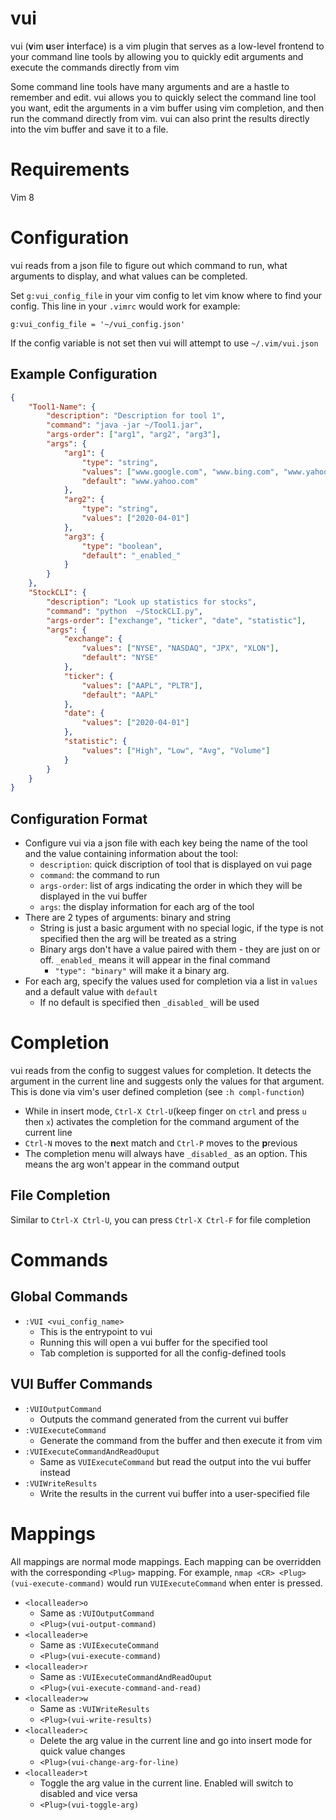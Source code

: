 # vui
vui (**v**im **u**ser **i**nterface) is a vim plugin that serves as a low-level frontend to your command line tools by allowing you to quickly edit arguments and execute the commands directly from vim

Some command line tools have many arguments and are a hastle to remember and edit. vui allows you to quickly select the command line tool you want, edit the arguments in a vim buffer using vim completion, and then run the command directly from vim. vui can also print the results directly into the vim buffer and save it to a file.

# Requirements
Vim 8

# Configuration
vui reads from a json file to figure out which command to run, what arguments to display, and what values can be completed.

Set `g:vui_config_file` in your vim config to let vim know where to find your config. This line in your `.vimrc` would work for example:
``` vim-script
g:vui_config_file = '~/vui_config.json'
```

If the config variable is not set then vui will attempt to use `~/.vim/vui.json`
## Example Configuration
``` json
{
    "Tool1-Name": {
        "description": "Description for tool 1",
        "command": "java -jar ~/Tool1.jar",
        "args-order": ["arg1", "arg2", "arg3"],
        "args": {
            "arg1": {
                "type": "string",
                "values": ["www.google.com", "www.bing.com", "www.yahoo.com"],
                "default": "www.yahoo.com"
            },
            "arg2": {
                "type": "string",
                "values": ["2020-04-01"]
            },
            "arg3": {
                "type": "boolean",
                "default": "_enabled_"
            }
        }
    },
    "StockCLI": {
        "description": "Look up statistics for stocks",
        "command": "python  ~/StockCLI.py",
        "args-order": ["exchange", "ticker", "date", "statistic"],
        "args": {
            "exchange": {
                "values": ["NYSE", "NASDAQ", "JPX", "XLON"],
                "default": "NYSE"
            },
            "ticker": {
                "values": ["AAPL", "PLTR"],
                "default": "AAPL"
            },
            "date": {
                "values": ["2020-04-01"]
            },
            "statistic": {
                "values": ["High", "Low", "Avg", "Volume"]
            }
        }
    }
}
```
## Configuration Format
- Configure vui via a json file with each key being the name of the tool and the value containing information about the tool:
    - `description`: quick discription of tool that is displayed on vui page
    - `command`: the command to run
    - `args-order`: list of args indicating the order in which they will be displayed in the vui buffer
    - `args`: the display information for each arg of the tool
- There are 2 types of arguments: binary and string
    - String is just a basic argument with no special logic, if the type is not specified then the arg will be treated as a string
    - Binary args don't have a value paired with them - they are just on or off. `_enabled_` means it will appear in the final command
        - `"type": "binary"` will make it a binary arg.
- For each arg, specify the values used for completion via a list in `values` and a default value with `default`
    - If no default is specified then `_disabled_` will be used

# Completion
vui reads from the config to suggest values for completion. It detects the argument in the current line and suggests only the values for that argument. This is done via vim's user defined completion (see `:h compl-function`)
- While in insert mode, `Ctrl-X Ctrl-U`(keep finger on `ctrl` and press `u` then `x`) activates the completion for the command argument of the current line
- `Ctrl-N` moves to the **n**ext match and `Ctrl-P` moves to the **p**revious
- The completion menu will always have `_disabled_` as an option. This means the arg won't appear in the command output
## File Completion
Similar to `Ctrl-X Ctrl-U`, you can press `Ctrl-X Ctrl-F` for file completion

# Commands
## Global Commands
- `:VUI <vui_config_name>`
    - This is the entrypoint to vui
    - Running this will open a vui buffer for the specified tool
    - Tab completion is supported for all the config-defined tools
## VUI Buffer Commands
- `:VUIOutputCommand`
    - Outputs the command generated from the current vui buffer
- `:VUIExecuteCommand`
    - Generate the command from the buffer and then execute it from vim
- `:VUIExecuteCommandAndReadOuput`
    - Same as `VUIExecuteCommand` but read the output into the vui buffer instead
- `:VUIWriteResults`
    - Write the results in the current vui buffer into a user-specified file

# Mappings
All mappings are normal mode mappings. Each mapping can be overridden with the corresponding `<Plug>` mapping. For example, `nmap <CR> <Plug>(vui-execute-command)` would run `VUIExecuteCommand` when enter is pressed.
- `<localleader>o`
    - Same as `:VUIOutputCommand`
    - `<Plug>(vui-output-command)`
- `<localleader>e`
    - Same as `:VUIExecuteCommand`
    - `<Plug>(vui-execute-command)`
- `<localleader>r`
    - Same as `:VUIExecuteCommandAndReadOuput`
    - `<Plug>(vui-execute-command-and-read)`
- `<localleader>w`
    - Same as `:VUIWriteResults`
    - `<Plug>(vui-write-results)`
- `<localleader>c`
    - Delete the arg value in the current line and go into insert mode for quick value changes
    - `<Plug>(vui-change-arg-for-line)`
- `<localleader>t`
    - Toggle the arg value in the current line. Enabled will switch to disabled and vice versa
    - `<Plug>(vui-toggle-arg)`
